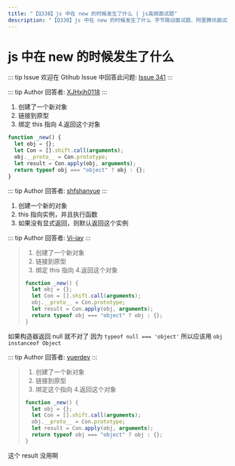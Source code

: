 ```yaml
---
title: "【Q338】js 中在 new 的时候发生了什么 | js高频面试题"
description: "【Q338】js 中在 new 的时候发生了什么 字节跳动面试题、阿里腾讯面试题、美团小米面试题。"
---
```


# js 中在 new 的时候发生了什么

::: tip Issue
欢迎在 Gtihub Issue 中回答此问题: [Issue 341](https://github.com/shfshanyue/Daily-Question/issues/341)
:::

::: tip Author
回答者: [XJHxjh0118](https://github.com/XJHxjh0118)
:::

1. 创建了一个新对象
2. 链接到原型
3. 绑定 this 指向 4.返回这个对象

```js
function _new() {
  let obj = {};
  let Con = [].shift.call(arguments);
  obj.__proto__ = Con.prototype;
  let result = Con.apply(obj, arguments);
  return typeof obj === "object" ? obj : {};
}
```

::: tip Author
回答者: [shfshanyue](https://github.com/shfshanyue)
:::

1. 创建一个新的对象
1. this 指向实例，并且执行函数
1. 如果没有显式返回，则默认返回这个实例

::: tip Author
回答者: [Vi-jay](https://github.com/Vi-jay)
:::

> 1. 创建了一个新对象
> 2. 链接到原型
> 3. 绑定 this 指向 4.返回这个对象
>
> ```js
> function _new() {
>   let obj = {};
>   let Con = [].shift.call(arguments);
>   obj.__proto__ = Con.prototype;
>   let result = Con.apply(obj, arguments);
>   return typeof obj === "object" ? obj : {};
> }
> ```

如果构造器返回 null 就不对了 因为 `typeof null === 'object'` 所以应该用 `obj instanceof Object`

::: tip Author
回答者: [yuerdev](https://github.com/yuerdev)
:::

> 1. 创建了一个新对象
> 2. 链接到原型
> 3. 绑定这个指向 4.返回这个对象
>
> ```js
> function _new() {
>   let obj = {};
>   let Con = [].shift.call(arguments);
>   obj.__proto__ = Con.prototype;
>   let result = Con.apply(obj, arguments);
>   return typeof obj === "object" ? obj : {};
> }
> ```

这个 result 没用啊
